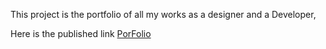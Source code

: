 This project is the portfolio of all my works as a designer and a Developer, 

Here is the published link [PorFolio](https://piyushchittora.github.io/PortFolio)